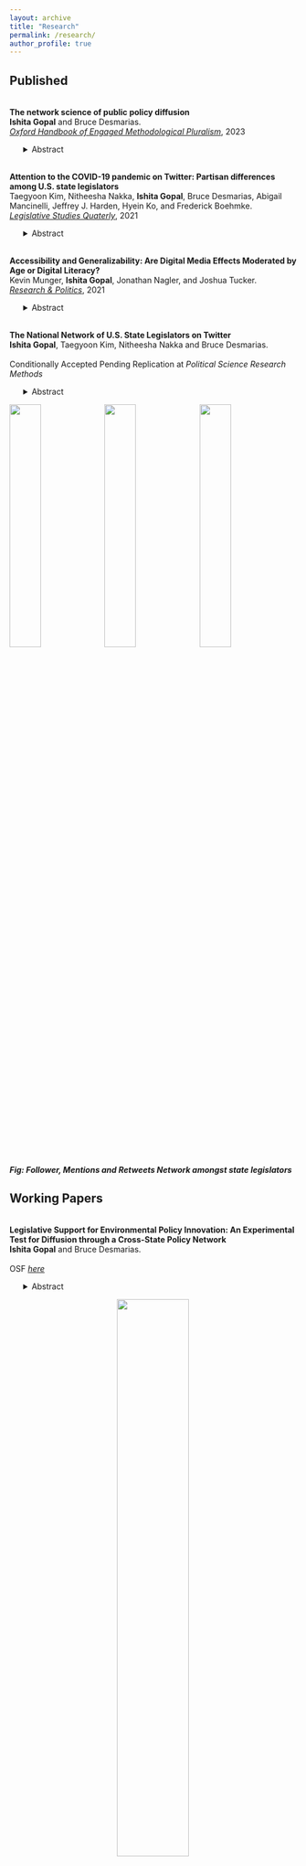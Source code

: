 ```yaml
---
layout: archive
title: "Research"
permalink: /research/
author_profile: true
---
```

<h2> Published </h2>

<br>**The network science of public policy diffusion**
<br>**Ishita Gopal** and Bruce Desmarias.
<br>[*Oxford Handbook of Engaged Methodological Pluralism*](https://academic.oup.com/edited-volume/52557/chapter-abstract/431321051?redirectedFrom=fulltext), 2023
<ul>
<details>
<summary> Abstract </summary>

For over half a century, rigorous empirical analysis of the patterns according to which policies spread across governments has lead to the substantial accumulation of knowledge regarding the attributes of governments and policies that predict the spread of policy. Recently, a more thorough integration of policy diffusion research with relational and network approaches to analysis has led to insights regarding the pathways that connect governments and facilitate the diffusion of policies. In this chapter we review recent developments regarding network approaches to policy diffusion research, and unify these findings and ideas as the, ``network science of public policy diffusion.'' We also offer guidance regarding directions in which the study of policy diffusion research can be advanced through network scientific approaches. Specifically, we suggest that researchers look to the policy networks literature for theoretical innovations, and that the adoption of multilayer network analysis methods would facilitate substantial advancements in the empirical analysis of the systems determinants of public policy diffusion.

</details>
</ul>

<br>**Attention to the COVID-19 pandemic on Twitter: Partisan differences among U.S. state legislators**
<br>Taegyoon Kim, Nitheesha Nakka, **Ishita Gopal**, Bruce Desmarias, Abigail Mancinelli, Jeffrey J. Harden, Hyein Ko, and Frederick Boehmke.
<br>[*Legislative Studies Quaterly*](https://onlinelibrary.wiley.com/doi/10.1111/lsq.12367), 2021
<ul>
    <details>
    <summary> Abstract </summary>
      Subnational governments in the United States have taken the lead on many aspects of the response to the COVID-19 pandemic. Variation in government activity across states offers the opportunity to analyze responses in comparable settings. We study a common and informative activity among state officials—state legislators’ attention to the pandemic on Twitter. We find that legislators’ attention to the pandemic strongly correlates with the number of cases in the legislator’s state, the national count of new deaths, and the number of pandemic-related public policies passed within the legislator’s state. Furthermore, we find that the degree of responsiveness to pandemic indicators differs significantly across political parties, with Republicans exhibiting weaker responses, on average. Lastly, we find significant differences in the content of tweets about the pandemic by Democratic and Republican legislators, with Democrats focused on health indicators and impacts, and Republicans focused on business impacts and opening the economy.
    </details>
</ul>

<br>**Accessibility and Generalizability: Are Digital Media Effects Moderated by Age or Digital Literacy?**
<br>Kevin Munger, **Ishita Gopal**, Jonathan Nagler, and Joshua Tucker.
<br>[*Research & Politics*](https://journals.sagepub.com/doi/full/10.1177/20531680211016968), 2021
<ul>
<details> <summary> Abstract </summary>
An emerging empirical regularity suggests that older people use and respond to social media very differently than younger people. Older people are the fastest-growing population of Internet and social media users in the US, and this heterogeneity will soon become central to online politics. However, many important experiments in this field have been conducted on online samples that do not contain enough older people to be useful to generalize to the current population of Internet users; this issue is more pronounced for studies that are even a few years old. In this paper, we report the results of replicating two experiments involving social media (specifically, Facebook) conducted on one such sample lacking older users (Amazon’s Mechanical Turk) using a source of online subjects which does contain sufficient variation in subject age. We add a standard battery of questions designed to explicitly measure digital literacy. We find evidence of significant treatment effect heterogeneity in subject age and digital literacy in the replication of one of the two experiments. This result is an example of limitations to generalizability of research conducted on samples where selection is related to treatment effect heterogeneity; specifically, this result indicates that Mechanical Turk should not be used to recruit subjects when researchers suspect treatment effect heterogeneity in age or digital literacy, as we argue should be the case for research on digital media effects. </details>
</ul>

<br>**The National Network of U.S. State Legislators on Twitter**
<br>**Ishita Gopal**, Taegyoon Kim, Nitheesha Nakka and Bruce Desmarias.  
<br>Conditionally Accepted Pending Replication at *Political Science Research Methods*

<ul>
<details>
<summary> Abstract </summary>

Networks among legislators shape politics and policymaking within legislative institutions. In past work on legislative networks, the ties between legislators have been defined on those who serve in the same legislature or chamber. Online information networks, which have been found to play important roles in legislative communication at the national level, are not bounded by individual legislative bodies.  We collect original data for over four thousand U.S. state legislators and study patterns of connection among them on Twitter.  We look at three types of Twitter networks---follower, retweets, and mentions.  We describe these networks and estimate the relationships between ties and salient attributes of legislators. We find that networks are organized largely along geographic and partisan lines and that identity attributes---namely gender and race---exhibit strong associations with the formation of ties.     
  
</details>
</ul>
<img src="{{ishitagopal.github.io}}/images/follower_net.png" style="float: left; width: 33%; margin-bottom: 0.5em;">
<img src="{{ishitagopal.github.io}}/images/mentions_net.png" style="float: left; width: 33%; margin-bottom: 0.5em;">
<img src="{{ishitagopal.github.io}}/images/rt_net.png" style="float: left; width: 33%; margin-bottom: 0.5em;">

<div style="page-break-after: always; visibility: hidden"> \pagebreak </div>
<p style="text-align: center;"> <h5>Fig: Follower, Mentions and Retweets Network amongst state legislators</h5> </p>


<h2> Working Papers </h2>

<br>**Legislative Support for Environmental Policy Innovation: An Experimental Test for Diffusion through a Cross-State Policy Network**
<br>**Ishita Gopal** and Bruce Desmarias.  
<br>OSF *[here](https://osf.io/hb6mq)*

<ul>
<details>
<summary> Abstract </summary>

In this registered report we describe a field experiment that has been designed to provide evidence of causal effects underlying the micro-foundations of public policy diffusion across the U.S. states. The aim of our study is to test how and if cross-state legislator level connections serve as a vector through which support for policies diffuses. We measure a novel cross-state legislative network dataset in which two legislators are connected through co-signing environmental policy statements organized by the National Caucus of Environmental Legislators. We propose to survey legislators' support for policies proposed in other states, and randomize the degree of information included in the policy description regarding support by other legislators in the network. Our study is situated to contribute to our understanding of state legislative politics, policy networks, and interest group politics. We focus on environmental policy due to the inherently nationalized consequences of state and local policy innovations.      
  
</details>
</ul>

<p align="center">
<img src="{{ishitagopal.github.io}}/images/bi_partite_env.png" style="width: 50%; margin-right: 0.1em; margin-bottom: 0.5em">
    </p>

<div style="page-break-after: always; visibility: hidden"> \pagebreak </div>
<h5>Fig: Bipartite network between legislators and enviroment focussed bills</h5>


